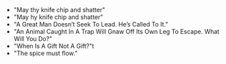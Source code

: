 * "May thy knife chip and shatter" 
* "May hy knife chip and shatter"
* "A Great Man Doesn’t Seek To Lead. He’s Called To It."
* "An Animal Caught In A Trap Will Gnaw Off Its Own Leg To Escape. What Will You Do?"
* "When Is A Gift Not A Gift?"t
* "The spice must flow." 
